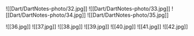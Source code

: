![[Dart/DartNotes-photo/32.jpg]]
![[Dart/DartNotes-photo/33.jpg]]
![[Dart/DartNotes-photo/34.jpg]]
![[Dart/DartNotes-photo/35.jpg]]

![[36.jpg]]
![[37.jpg]]
![[38.jpg]]
![[39.jpg]]
![[40.jpg]]
![[41.jpg]]
![[42.jpg]]
